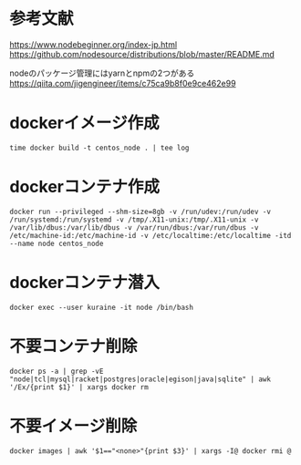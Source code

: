 # 参考文献
https://www.nodebeginner.org/index-jp.html
https://github.com/nodesource/distributions/blob/master/README.md

nodeのパッケージ管理にはyarnとnpmの2つがある
https://qiita.com/jigengineer/items/c75ca9b8f0e9ce462e99

# dockerイメージ作成
```
time docker build -t centos_node . | tee log
```

# dockerコンテナ作成
```
docker run --privileged --shm-size=8gb -v /run/udev:/run/udev -v /run/systemd:/run/systemd -v /tmp/.X11-unix:/tmp/.X11-unix -v /var/lib/dbus:/var/lib/dbus -v /var/run/dbus:/var/run/dbus -v /etc/machine-id:/etc/machine-id -v /etc/localtime:/etc/localtime -itd --name node centos_node
```

# dockerコンテナ潜入

```
docker exec --user kuraine -it node /bin/bash
```

# 不要コンテナ削除

```
docker ps -a | grep -vE "node|tcl|mysql|racket|postgres|oracle|egison|java|sqlite" | awk '/Ex/{print $1}' | xargs docker rm
```

# 不要イメージ削除

```
docker images | awk '$1=="<none>"{print $3}' | xargs -I@ docker rmi @
```

